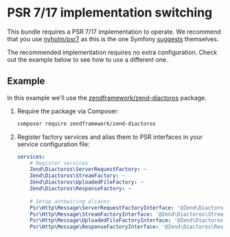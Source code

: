 # PSR 7/17 implementation switching

This bundle requires a PSR 7/17 implementation to operate. We recommend that you use [nyholm/psr7](https://github.com/Nyholm/psr7) as this is the one Symfony [suggests](https://symfony.com/doc/current/components/psr7.html#installation) themselves.

The recommended implementation requires no extra configuration. Check out the example below to see how to use a different one.

## Example

In this example we'll use the [zendframework/zend-diactoros](https://github.com/zendframework/zend-diactoros) package.

1. Require the package via Composer:

    ```sh
    composer require zendframework/zend-diactoros
    ```

2. Register factory services and alias them to PSR interfaces in your service configuration file:

    ```yaml
    services:
        # Register services
        Zend\Diactoros\ServerRequestFactory: ~
        Zend\Diactoros\StreamFactory: ~
        Zend\Diactoros\UploadedFileFactory: ~
        Zend\Diactoros\ResponseFactory: ~
        
        # Setup autowiring aliases
        Psr\Http\Message\ServerRequestFactoryInterface: '@Zend\Diactoros\ServerRequestFactory'
        Psr\Http\Message\StreamFactoryInterface: '@Zend\Diactoros\StreamFactory'
        Psr\Http\Message\UploadedFileFactoryInterface: '@Zend\Diactoros\UploadedFileFactory'
        Psr\Http\Message\ResponseFactoryInterface: '@Zend\Diactoros\ResponseFactory'
    ```
